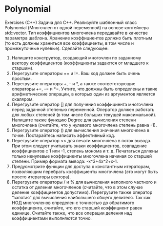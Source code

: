 # Polynomial
Exercises (C++)
Задача для С++. Реализуйте шаблонный класс Polynomial (Многочлен от одной переменной) на основе контейнера std::vector. Тип коэффициентов многочлена передавайте в качестве параметра шаблона. Хранение коэффициентов должно быть плотным (то есть должны храниться все коэффициенты, в том числе и промежуточные нулевые).
Сделайте следующее:
1) Напишите конструктор, создающий многочлен по заданному вектору коэффициентов (коэффициенты задаются от младшего к старшим).
2) Перегрузите операторы == и !=. Ваш код должен быть очень простым.
3) Перегрузите операторы +, – и *, а также соответствующие операторы +=, -= и *=. Учтите, что должны быть определены и такие арифметические операции, в которых один из аргументов является скаляром.
4) Перегрузите оператор [] для получения коэффициента многочлена перед заданной степенью переменной. Оператор должен работать для любых степеней (в том числе больших текущей максимальной). Напишите также функцию Degree для вычисления степени многочлена (считайте, что у нулевого многочлена степень равна -1).
5) Перегрузите оператор () для вычисления значения многочлена в точке. Постарайтесь написать эффективный код.
6) Перегрузите оператор << для печати многочлена в поток вывода. При этом следует учитывать знаки коэффициентов, совпадение коэффициентов с 1 или -1, степень монома и т. д. Печататься должны только ненулевые коэффициенты многочлена начиная со старшей степени. Пример формата вывода: -x^3+4x^2+x-1.
7) Предусмотрите функции для доступа к константным итераторам, позволяющим перебрать коэффициенты многочлена (это могут быть просто итераторы вектора).
8) Перегрузите операторы / и % для вычисления неполного частного и остатка от деления многочленов (считайте, что в этом случае деление коэффициентов допустимо). Перегрузите также оператор “запятая” для вычисления наибольшего общего делителя. Так как НОД многочленов определен с точностью до обратимого коэффициента, считайте, что его старший коэффициент равен единице. Считайте также, что все операции деления над коэффициентами выполняются точно.

